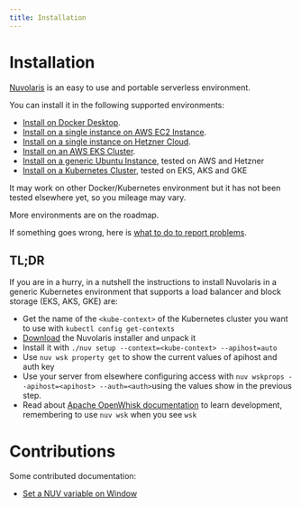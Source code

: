 ```yaml
---
title: Installation
---
```


# Installation

[Nuvolaris](https://www.nuvolaris.io) is an easy to use and portable serverless environment. 

You can install it in the following supported environments:

- [Install on Docker Desktop](installation/how-to-install-on-docker-desktop.md).
- [Install on a single instance on AWS EC2 Instance](installation/how-to-install-on-aws-ec2.md).
- [Install on a single instance on Hetzner Cloud](installation/how-to-install-on-hetzner-cloud.md).
- [Install on an AWS EKS Cluster](installation/how-to-install-on-aws-eks.md).
- [Install on a generic Ubuntu Instance](installation/how-to-install-on-ubuntu.md), tested on AWS and Hetzner
- [Install on a Kubernetes Cluster](installation/how-to-install-on-kubernetes.md), tested on EKS, AKS and GKE

It may work on other Docker/Kubernetes environment but it has not been tested elsewhere yet, so you mileage may vary. 

More environments are on the roadmap.

If something goes wrong, here is [what to do to report problems](installation/troubleshooting.md).


## TL;DR

If you are in a hurry, in a nutshell the instructions to install Nuvolaris in a generic Kubernetes environment that supports a load balancer and block storage (EKS, AKS, GKE) are:

- Get the name of the `<kube-context>` of the Kubernetes cluster you want to use with `kubectl config get-contexts`
- [Download](https://github.com/nuvolaris/nuvolaris/releases) the Nuvolaris installer and unpack it
- Install it with  `./nuv setup --context=<kube-context> --apihost=auto`
- Use `nuv wsk property get` to show the current values of apihost and auth key
- Use your server from elsewhere configuring access with `nuv wskprops --apihost=<apihost> --auth=<auth>`using the values show in the previous step.
- Read about [Apache OpenWhisk documentation](https://openwhisk.apache.org/documentation.html) to learn development, remembering to use `nuv wsk` when you see `wsk`

# Contributions

Some contributed documentation:

- [Set a NUV variable on Window](sinstallation/set-on-window.md)
